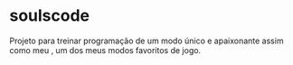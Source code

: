 # soulscode

Projeto para treinar programação de um modo único e apaixonante assim como meu , um dos meus modos favoritos de jogo.
